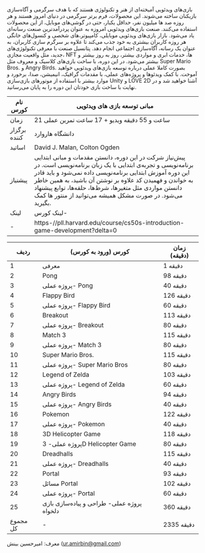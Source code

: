 بازی‌های ویدئویی آمیخته‌ای از هنر و تکنولوژی هستند که با هدف سرگرمی و آگاه‌سازی بازیکنان ساخته می‌شوند. این محصولات، فرم برتر سرگرمی در دنیای امروز هستند و هر روزه صد ها میلیون نفر، حداقل یکبار، حتی در گوشی‌های موبایل، از این محصولات استفاده می‌کنند. صنعت بازی‌های ویدئویی امروزه به عنوان پردرآمدترین صنعت رسانه‌ای یاد می‌شود. بازار بازی‌های ویدئویی موبایلی، کامپیوتر،های شخصی و کنسول‌های خانگی هر روزه کاربران بیشتری به خود جذب می‌کند تا علاوه بر سرگرم سازی کاربران، به عنوان یک رسانه، آگاه‌سازی اجتماعی انجام دهد. پتانسیل صنعت با معرفی تکنولوژی‌های جدید، مثل واقعیت مجازی، NFT ها، خدمات ابری و مواردی بیشتر، روز به روز بیشتر و بیشتر می‌شود.
در این دوره، با ساخت بازی‌های کلاسیک و معروف مثل Super Mario Bros. و Angry Birds. بصورت کاملا عملی درباره توسعه بازی‌های ویدئویی خواهید آموخت. با کمک ویدئوها و پروژه‌های عملی، با مقدمات گرافیک، انیمیشن، صدا، برخورد و موارد بیشتر با استفاده از موتور‌های بازی‌سازی Unity و LÖVE 2D آشنا خواهید شد و در نهایت با ساخت بازی خودتان این دوره را به پایان می‌رسانید.

| نام کورس     | مبانی توسعه بازی های ویدئویی                                                                                                                                                                                                                                                                                                                                              |
|--------------|---------------------------------------------------------------------------------------------------------------------------------------------------------------------------------------------------------------------------------------------------------------------------------------------------------------------------------------------------------------------------|
| زمان         | 21 ساعت و 55 دقیقه ویدیو + 17 ساعت تمرین عملی                                                                                                                                                                                                                                                                                                                             |
| برگزار کننده | دانشگاه هاروارد                                                                                                                                                                                                                                                                                                                                                           |
| اساتید       | David J. Malan, Colton Ogden                                                                                                                                                                                                                                                                                                                                              |
| پیشنیاز      | پیش‌نیاز شرکت در این دوره، دانستن مقدمات و مبانی ابتدایی برنامه‌نویسی و تجربه‌ی ابتدایی با یک زبان برنامه‌نویسی است. در این دوره آموزش ابتدایی برنامه‌نویسی داده نمی‌شود و باید قادر به خواندن و فهمیدن کد علاوه بر نوشتن آن باشید، به همین خاطر دانستن مواردی مثل متغیر‌ها، شرط‌ها، حلقه‌ها، توابع پیشنهاد می‌شود. در صورت مشکل همیشه می‌توانید از منتور ‌ها کمک بگیرید. |
| لینک         | لینک کورس-                                                                                                                                                                                                                                                                                                                                                                |
| -            | https-//pll.harvard.edu/course/cs50s-introduction-game-development?delta=0                                                                                                                                                                                                                                                                                                |

| ردیف     | کورس (ورود به کورس)                        | زمان (دقیقه) |
|----------|--------------------------------------------|--------------|
| 1        | معرفی                                      | 1 دقیقه      |
| 2        | Pong                                       | 98 دقیقه     |
| 3        | پروژه عملی- Pong                           | 40 دقیقه     |
| 4        | Flappy Bird                                | 126 دقیقه    |
| 5        | پروژه عملی- Flappy Bird                    | 60 دقیقه     |
| 6        | Breakout                                   | 113 دقیقه    |
| 7        | پروژه عملی- Breakout                       | 80 دقیقه     |
| 8        | Match 3                                    | 115 دقیقه    |
| 9        | پروژه عملی- Match 3                        | 80 دقیقه     |
| 10       | Super Mario Bros.                          | 115 دقیقه    |
| 11       | پروژه عملی- Super Mario Bros               | 80 دقیقه     |
| 12       | Legend of Zelda                            | 103 دقیقه    |
| 13       | پروژه عملی- Legend of Zelda                | 60 دقیقه     |
| 14       | Angry Birds                                | 94 دقیقه     |
| 15       | پروژه عملی- Angry Birds                    | 40 دقیقه     |
| 16       | Pokemon                                    | 122 دقیقه    |
| 17       | پروژه عملی- Pokemon                        | 40 دقیقه     |
| 18       | 3D Helicopter Game                         | 118 دقیقه    |
| 19       | پروژه عملی- 3D Helicopter Game             | 80 دقیقه     |
| 20       | Dreadhalls                                 | 115 دقیقه    |
| 21       | پروژه عملی- Dreadhalls                     | 40 دقیقه     |
| 22       | Portal                                     | 93 دقیقه     |
| 23       | مسائل Portal                               | 102 دقیقه    |
| 24       | پروژه عملی- Portal                         | 60 دقیقه     |
| 25       | پروژه عملی- طراحی و پیاده‌سازی بازی دلخواه | 360 دقیقه    |
| مجموع کل | -                                          | 2335 دقیقه   |

معرف: امیرحسین بینش (ur.amirbin@gmail.com) 